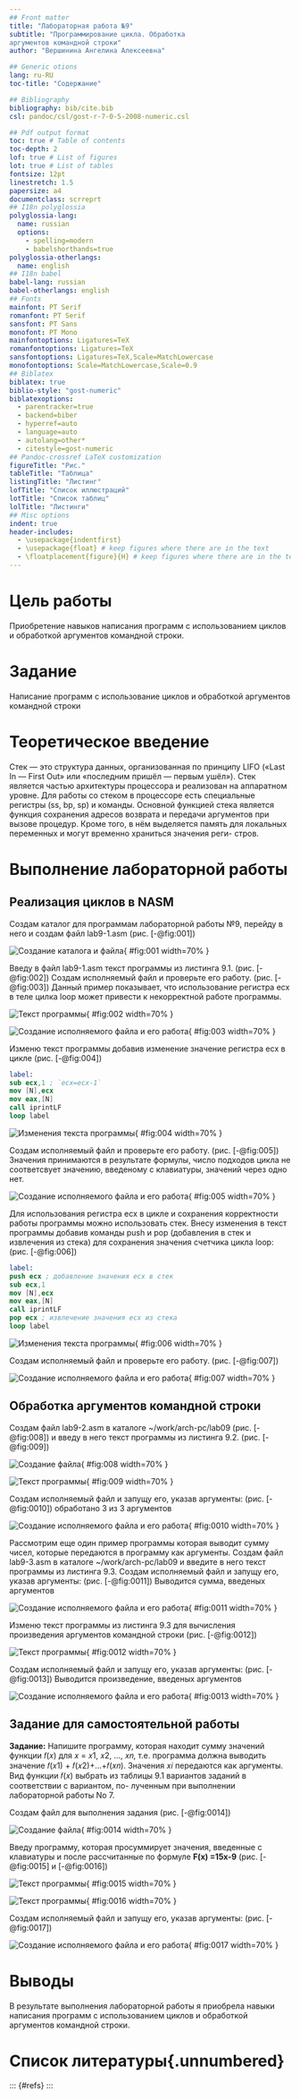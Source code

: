 ```yaml
---
## Front matter
title: "Лабораторная работа №9"
subtitle: "Программирование цикла. Обработка
аргументов командной строки"
author: "Вершинина Ангелина Алексеевна"

## Generic otions
lang: ru-RU
toc-title: "Содержание"

## Bibliography
bibliography: bib/cite.bib
csl: pandoc/csl/gost-r-7-0-5-2008-numeric.csl

## Pdf output format
toc: true # Table of contents
toc-depth: 2
lof: true # List of figures
lot: true # List of tables
fontsize: 12pt
linestretch: 1.5
papersize: a4
documentclass: scrreprt
## I18n polyglossia
polyglossia-lang:
  name: russian
  options:
	- spelling=modern
	- babelshorthands=true
polyglossia-otherlangs:
  name: english
## I18n babel
babel-lang: russian
babel-otherlangs: english
## Fonts
mainfont: PT Serif
romanfont: PT Serif
sansfont: PT Sans
monofont: PT Mono
mainfontoptions: Ligatures=TeX
romanfontoptions: Ligatures=TeX
sansfontoptions: Ligatures=TeX,Scale=MatchLowercase
monofontoptions: Scale=MatchLowercase,Scale=0.9
## Biblatex
biblatex: true
biblio-style: "gost-numeric"
biblatexoptions:
  - parentracker=true
  - backend=biber
  - hyperref=auto
  - language=auto
  - autolang=other*
  - citestyle=gost-numeric
## Pandoc-crossref LaTeX customization
figureTitle: "Рис."
tableTitle: "Таблица"
listingTitle: "Листинг"
lofTitle: "Список иллюстраций"
lotTitle: "Список таблиц"
lolTitle: "Листинги"
## Misc options
indent: true
header-includes:
  - \usepackage{indentfirst}
  - \usepackage{float} # keep figures where there are in the text
  - \floatplacement{figure}{H} # keep figures where there are in the text
---
```


# Цель работы

Приобретение навыков написания программ с использованием циклов и
обработкой аргументов командной строки.

# Задание

Написание программ с использование циклов и обработкой аргументов командной строки

# Теоретическое введение

Стек — это структура данных, организованная по принципу LIFO («Last In
— First Out» или «последним пришёл — первым ушёл»). Стек является частью
архитектуры процессора и реализован на аппаратном уровне. Для работы со
стеком в процессоре есть специальные регистры (ss, bp, sp) и команды.
Основной функцией стека является функция сохранения адресов возврата
и передачи аргументов при вызове процедур. Кроме того, в нём выделяется
память для локальных переменных и могут временно храниться значения реги-
стров.

# Выполнение лабораторной работы

## Реализация циклов в NASM

Создам каталог для программам лабораторной работы №9, перейду в
него и создам файл lab9-1.asm (рис. [-@fig:001])

![Создание каталога и файла](image/1.png){ #fig:001 width=70% }

Введу в файл lab9-1.asm текст программы из листинга 9.1. (рис. [-@fig:002]) Создам исполняемый файл и проверьте его работу. (рис. [-@fig:003])
Данный пример показывает, что использование регистра ecx в теле цилка
loop может привести к некорректной работе программы. 

![Текст программы](image/2.png){ #fig:002 width=70% }

![Создание исполняемого файла и его работа](image/3.png){ #fig:003 width=70% }

Изменю текст программы добавив изменение значение регистра ecx в цикле (рис. [-@fig:004])

```nasm
label:
sub ecx,1 ; `ecx=ecx-1`
mov [N],ecx
mov eax,[N]
call iprintLF
loop label
```

![Изменения текста программы](image/4.png){ #fig:004 width=70% }

Создам исполняемый файл и проверьте его работу. (рис. [-@fig:005]) Значения принимаются в результате формулы, число подходов цикла не соответсвует значению, введеному с клавиатуры, значений через одно нет.

![Создание исполняемого файла и его работа](image/5.png){ #fig:005 width=70% }

Для использования регистра ecx в цикле и сохранения корректности работы
программы можно использовать стек. Внесу изменения в текст программы
добавив команды push и pop (добавления в стек и извлечения из стека) для
сохранения значения счетчика цикла loop: (рис. [-@fig:006])

```nasm
label:
push ecx ; добавление значения ecx в стек
sub ecx,1
mov [N],ecx
mov eax,[N]
call iprintLF
pop ecx ; извлечение значения ecx из стека
loop label
```

![Изменения текста программы](image/6.png){ #fig:006 width=70% }

Создам исполняемый файл и проверьте его работу. (рис. [-@fig:007])

![Создание исполняемого файла и его работа](image/7.png){ #fig:007 width=70% }

## Обработка аргументов командной строки

Создам файл lab9-2.asm в каталоге ~/work/arch-pc/lab09 (рис. [-@fig:008]) и введу в него
текст программы из листинга 9.2. (рис. [-@fig:009])

![Создание файла](image/8.png){ #fig:008 width=70% }

![Текст программы](image/9.png){ #fig:009 width=70% }

Создам исполняемый файл и запущу его, указав аргументы: (рис. [-@fig:0010]) обработано 3 из 3 аргументов

![Создание исполняемого файла и его работа](image/10.png){ #fig:0010 width=70% }

Рассмотрим еще один пример программы которая выводит сумму чисел,
которые передаются в программу как аргументы. Создам файл lab9-3.asm в каталоге ~/work/arch-pc/lab09 и введите в него текст программы из листинга
9.3. Создам исполняемый файл и запущу его, указав аргументы: (рис. [-@fig:0011]) Выводится сумма, введеных аргументов

![Создание исполняемого файла и его работа](image/11.png){ #fig:0011 width=70% }

Изменю текст программы из листинга 9.3 для вычисления произведения
аргументов командной строки (рис. [-@fig:0012])

![Текст программы](image/13.png){ #fig:0012 width=70% }

Создам исполняемый файл и запущу его, указав аргументы: (рис. [-@fig:0013]) Выводится произведение, введеных аргументов

![Создание исполняемого файла и его работа](image/12.png){ #fig:0013 width=70% }

## Задание для самостоятельной работы

**Задание:** Напишите программу, которая находит сумму значений функции 𝑓(𝑥)
для 𝑥 = 𝑥1, 𝑥2, ..., 𝑥𝑛, т.е. программа должна выводить значение 𝑓(𝑥1) +
𝑓(𝑥2)+...+𝑓(𝑥𝑛). Значения 𝑥𝑖 передаются как аргументы. Вид функции 𝑓(𝑥)
выбрать из таблицы 9.1 вариантов заданий в соответствии с вариантом, по-
лученным при выполнении лабораторной работы No 7.

Создам файл для выполнения задания (рис. [-@fig:0014])

![Создание файла](image/14.png){ #fig:0014 width=70% }

Введу программу, которая просуммирует значения, введенные с клавиатуры и после рассчитанные по формуле **F(x) =15x-9** (рис. [-@fig:0015] и [-@fig:0016])

![Текст программы](image/15.png){ #fig:0015 width=70% }

![Текст программы](image/16.png){ #fig:0016 width=70% }

Создам исполняемый файл и запущу его, указав аргументы: (рис. [-@fig:0017]) 

![Создание исполняемого файла и его работа](image/17.png){ #fig:0017 width=70% }

# Выводы

В результате выполнения лабораторной работы я приобрела навыки написания программ с использованием циклов и обработкой аргументов командной строки. 

# Список литературы{.unnumbered}

::: {#refs}
:::
